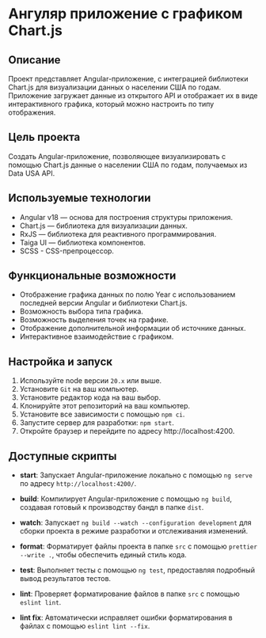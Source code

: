 # Ангуляр приложение с графиком Chart.js

## Описание

Проект представляет Angular-приложение, с интеграцией библиотеки Chart.js для визуализации данных о населении США по годам. Приложение загружает данные из открытого API и отображает их в виде интерактивного графика, который можно настроить по типу отображения.

## Цель проекта

Создать Angular-приложение, позволяющее визуализировать с помощью Chart.js данные о населении США по годам, получаемых из Data USA API.

## Используемые технологии

- Angular v18 — основа для построения структуры приложения.
- Chart.js — библиотека для визуализации данных.
- RxJS — библиотека для реактивного программирования.
- Taiga UI — библиотека компонентов.
- SCSS - CSS-препроцессор.

## Функциональные возможности
- Отображение графика данных по полю Year с использованием последней версии Angular и библиотеки Chart.js.
- Возможность выбора типа графика.
- Возможность выделения точек на графике.
- Отображение дополнительной информации об источнике данных.
- Интерактивное взаимодействие с графиком. 

## Настройка и запуск

1. Используйте node версии `20.x` или выше.
2. Установите `Git` на ваш компьютер.
3. Установите редактор кода на ваш выбор.
4. Клонируйте этот репозиторий на ваш компьютер.
5. Установите все зависимости с помощью `npm ci`.
6. Запустите сервер для разработки: `npm start`.
7. Откройте браузер и перейдите по адресу http://localhost:4200.

## Доступные скрипты

- **start**: Запускает Angular-приложение локально с помощью `ng serve` по адресу `http://localhost:4200/`.

- **build**: Компилирует Angular-приложение с помощью `ng build`, создавая готовый к производству бандл в папке `dist`.

- **watch**: Запускает `ng build --watch --configuration development` для сборки проекта в режиме разработки и отслеживания изменений.

- **format**: Форматирует файлы проекта в папке `src` с помощью `prettier --write .`, чтобы обеспечить единый стиль кода.

- **test**: Выполняет тесты с помощью `ng test`, предоставляя подробный вывод результатов тестов.

- **lint**: Проверяет форматирование файлов в папке `src` с помощью `eslint lint`.

- **lint fix**: Автоматически исправляет ошибки форматирования в файлах с помощью `eslint lint --fix`.
